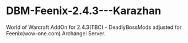 # DBM-Feenix-2.4.3---Karazhan
World of Warcraft AddOn for 2.4.3(TBC) - DeadlyBossMods adjusted for Feenix(wow-one.com) Archangel Server.
